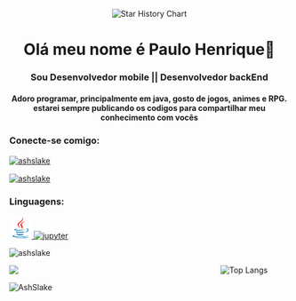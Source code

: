 <p align="center">
  <source
    media="(prefers-color-scheme: dark)"
    srcset="
      https://readme-typing-svg.demolab.com?font=&weight=600&size=40&pause=1000&color=FFFFFF&center=true&vCenter=true&random=false&width=435&height=60&lines=I+LOVE+PROGRAMMING
    "
  />
  <source
    media="(prefers-color-scheme: light)"
    srcset="
      https://readme-typing-svg.demolab.com?font=&weight=600&size=40&pause=1000&color=000000&center=true&vCenter=true&random=false&width=435&height=60&lines=I+LOVE+PROGRAMMING
    "
  />
  <img
    alt="Star History Chart"
    src="https://readme-typing-svg.demolab.com?font=&weight=600&size=40&pause=1000&color=FFFFFF&center=true&vCenter=true&random=false&width=435&height=60&lines=I+LOVE+PROGRAMMING"
  />
<p align="center">

<h1 align="center">Olá meu nome é Paulo Henrique👋</h1>
<h3 align="center">Sou Desenvolvedor mobile || Desenvolvedor backEnd</h3>
<h4 align="center">Adoro programar, principalmente em java, gosto de jogos, animes e RPG.
estarei sempre publicando os codigos para compartilhar meu conhecimento com vocês</h4>

<h3 align="left">Conecte-se comigo:</h3>
<p align="left">
  <a href="https://linkedin.com/in/paulo-henrique-a85955285">
    <img align="center" src="https://raw.githubusercontent.com/rahuldkjain/github-profile-readme-generator/master/src/images/icons/Social/linked-in-alt.svg" alt="ashslake" height="30" width="40" />
  </a>

  <p align="left">
  <a href="https://discord.com/users/845087927981309952">
    <img align="center" src="https://i.pinimg.com/736x/85/e9/d7/85e9d74f125bb82aa4be2478ce02bbd4.jpg" alt="ashslake" height="30" width="40" />
  </a>
</p>

<h3 align="left">Linguagens:</h3>
<p align="left">
  <a href="https://www.java.com" target="_blank" rel="noreferrer"> <img src="https://raw.githubusercontent.com/devicons/devicon/master/icons/java/java-original.svg" alt="java" width="40" height="40" /> </a>
   <a href="https://jupyter.org/" target="_blank" rel="noreferrer"> <img src="https://jupyter.org/assets/share.png" alt="jupyter" width="75" height="40" /> </a>
</p>

<p align="left">
  <img src="https://github-readme-stats.vercel.app/api/top-langs?username=AshSlake&show_icons=true&theme=dracula&locale=en&layout=compact" alt="ashslake" />
</p>

</p>
  <img
    width="380"
    align="left"
    src="https://github-readme-stats.vercel.app/api?username=AshSlake&show_icons=true&theme=calm"
  />

  ![Top Langs](https://github-readme-stats.vercel.app/api/top-langs/?username=spaade&layout=compact&theme=radical)

</p>

<p align="left">
  <img src="https://github-readme-stats.vercel.app/api?username=AshSlake&show_icons=true&theme=dracula&locale=en" alt="AshSlake" />
</p>


